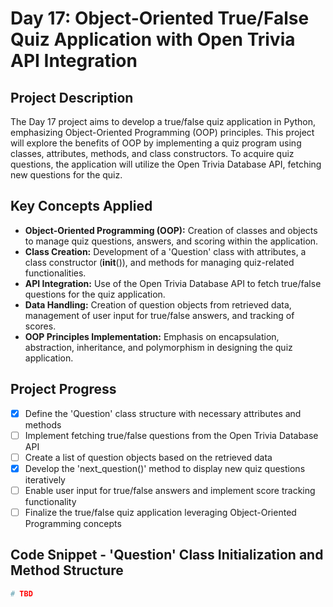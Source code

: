 # Day 17: Object-Oriented True/False Quiz Application with Open Trivia API Integration

## Project Description

The Day 17 project aims to develop a true/false quiz application in Python, emphasizing Object-Oriented Programming (OOP) principles. This project will explore the benefits of OOP by implementing a quiz program using classes, attributes, methods, and class constructors. To acquire quiz questions, the application will utilize the Open Trivia Database API, fetching new questions for the quiz.

## Key Concepts Applied

- **Object-Oriented Programming (OOP):** Creation of classes and objects to manage quiz questions, answers, and scoring within the application.
- **Class Creation:** Development of a 'Question' class with attributes, a class constructor (**init**()), and methods for managing quiz-related functionalities.
- **API Integration:** Use of the Open Trivia Database API to fetch true/false questions for the quiz application.
- **Data Handling:** Creation of question objects from retrieved data, management of user input for true/false answers, and tracking of scores.
- **OOP Principles Implementation:** Emphasis on encapsulation, abstraction, inheritance, and polymorphism in designing the quiz application.

## Project Progress

- [X] Define the 'Question' class structure with necessary attributes and methods
- [ ] Implement fetching true/false questions from the Open Trivia Database API
- [ ] Create a list of question objects based on the retrieved data
- [X] Develop the 'next_question()' method to display new quiz questions iteratively
- [ ] Enable user input for true/false answers and implement score tracking functionality
- [ ] Finalize the true/false quiz application leveraging Object-Oriented Programming concepts

## Code Snippet - 'Question' Class Initialization and Method Structure

```python
# TBD
